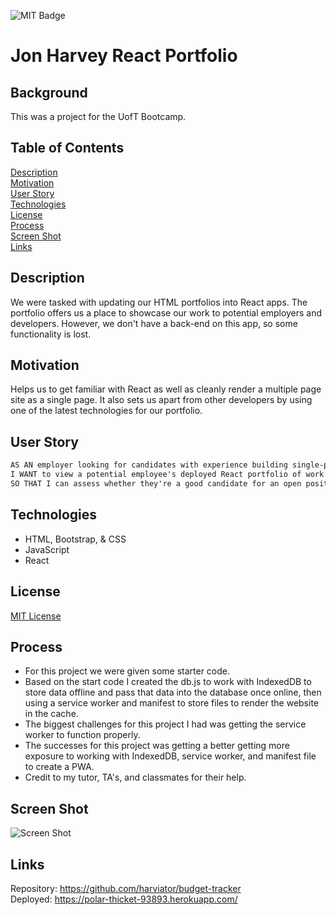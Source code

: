 ![MIT Badge](https://img.shields.io/badge/License-MIT-green)

# Jon Harvey React Portfolio

## Background

This was a project for the UofT Bootcamp.

## Table of Contents
[Description](#description)\
[Motivation](#motivation)\
[User Story](#user-story)\
[Technologies](#technologies)\
[License](#license)\
[Process](#process)\
[Screen Shot](#screen-shot)\
[Links](#links)


## Description

We were tasked with updating our HTML portfolios into React apps.  The portfolio offers us a place to showcase our work to potential employers and developers.  However, we don't have a back-end on this app, so some functionality is lost.


## Motivation

Helps us to get familiar with React as well as cleanly render a multiple page site as a single page.  It also sets us apart from other developers by using one of the latest technologies for our portfolio.

## User Story

```md
AS AN employer looking for candidates with experience building single-page applications
I WANT to view a potential employee's deployed React portfolio of work samples
SO THAT I can assess whether they're a good candidate for an open position
```

## Technologies

* HTML, Bootstrap, & CSS
* JavaScript
* React


## License

[MIT License](https://choosealicense.com/licenses/mit/)

## Process

* For this project we were given some starter code.
* Based on the start code I created the db.js to work with IndexedDB to store data offline and pass that data into the database once online, then using a service worker and manifest to store files to render the website in the cache.
* The biggest challenges for this project I had was getting the service worker to function properly.
* The successes for this project was getting a better getting more exposure to working with IndexedDB, service worker, and manifest file to create a PWA.
* Credit to my tutor, TA's, and classmates for their help.

## Screen Shot

![Screen Shot](./public/images/screen-shot.png)

## Links

Repository: https://github.com/harviator/budget-tracker \
Deployed: https://polar-thicket-93893.herokuapp.com/
